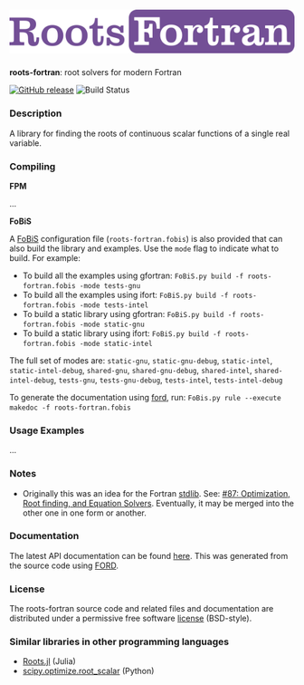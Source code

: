 ![roots-fortran](/media/logo.png)
============

**roots-fortran**: root solvers for modern Fortran

[![GitHub release](https://img.shields.io/github/release/jacobwilliams/roots-fortran.svg?style=plastic)](https://github.com/jacobwilliams/roots-fortran/releases/latest)
![Build Status](https://github.com/jacobwilliams/roots-fortran/actions/workflows/CI.yml/badge.svg)

### Description

A library for finding the roots of continuous scalar functions of a single real variable.

### Compiling

**FPM**

...

**FoBiS**

A [FoBiS](https://github.com/szaghi/FoBiS) configuration file (`roots-fortran.fobis`) is also provided that can also build the library and examples. Use the `mode` flag to indicate what to build. For example:

  * To build all the examples using gfortran: `FoBiS.py build -f roots-fortran.fobis -mode tests-gnu`
  * To build all the examples using ifort: `FoBiS.py build -f roots-fortran.fobis -mode tests-intel`
  * To build a static library using gfortran: `FoBiS.py build -f roots-fortran.fobis -mode static-gnu`
  * To build a static library using ifort: `FoBiS.py build -f roots-fortran.fobis -mode static-intel`

  The full set of modes are: `static-gnu`, `static-gnu-debug`, `static-intel`, `static-intel-debug`, `shared-gnu`, `shared-gnu-debug`, `shared-intel`, `shared-intel-debug`, `tests-gnu`, `tests-gnu-debug`, `tests-intel`, `tests-intel-debug`

  To generate the documentation using [ford](https://github.com/Fortran-FOSS-Programmers/ford), run: ```FoBis.py rule --execute makedoc -f roots-fortran.fobis```


### Usage Examples

...

### Notes

* Originally this was an idea for the Fortran [stdlib](https://github.com/fortran-lang/stdlib). See: [#87: Optimization, Root finding, and Equation Solvers](https://github.com/fortran-lang/stdlib/issues/87). Eventually, it may be merged into the other one in one form or another.

### Documentation

The latest API documentation can be found [here](http://jacobwilliams.github.io/roots-fortran/). This was generated from the source code using [FORD](https://github.com/Fortran-FOSS-Programmers/ford).

### License

The roots-fortran source code and related files and documentation are distributed under a permissive free software [license](https://github.com/jacobwilliams/roots-fortran/blob/master/LICENSE.md) (BSD-style).

### Similar libraries in other programming languages

* [Roots.jl](https://github.com/JuliaMath/Roots.jl) (Julia)
* [scipy.optimize.root_scalar](https://docs.scipy.org/doc/scipy/reference/generated/scipy.optimize.root_scalar.html)
 (Python)

